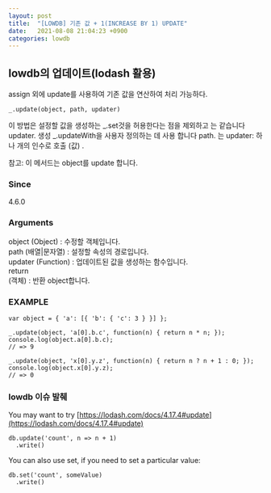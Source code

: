 ```yaml
---
layout: post
title:  "[LOWDB] 기존 값 + 1(INCREASE BY 1) UPDATE"
date:   2021-08-08 21:04:23 +0900
categories: lowdb
---
```


## lowdb의 업데이트(lodash 활용)

assign 외에 update를 사용하여 기존 값을 연산하여 처리 가능하다.

```
_.update(object, path, updater)
```

이 방법은 설정할 값을 생성하는 \_.set것을 허용한다는 점을 제외하고 는 같습니다 updater. 생성 \_.updateWith을 사용자 정의하는 데 사용 합니다 path. 는 updater: 하나 개의 인수로 호출 (값) .

참고: 이 메서드는 object를 update 합니다.

### Since

4.6.0

### Arguments

object (Object) : 수정할 객체입니다.  
path (배열|문자열) : 설정할 속성의 경로입니다.  
updater (Function) : 업데이트된 값을 생성하는 함수입니다.  
return  
(객체) : 반환 object합니다.

### EXAMPLE

```
var object = { 'a': [{ 'b': { 'c': 3 } }] };

_.update(object, 'a[0].b.c', function(n) { return n * n; });
console.log(object.a[0].b.c);
// => 9

_.update(object, 'x[0].y.z', function(n) { return n ? n + 1 : 0; });
console.log(object.x[0].y.z);
// => 0
```

### lowdb 이슈 발췌

You may want to try [https://lodash.com/docs/4.17.4#update](https://lodash.com/docs/4.17.4#update)

```
db.update('count', n => n + 1)
  .write()
```

You can also use set, if you need to set a particular value:

```
db.set('count', someValue)
  .write()
```